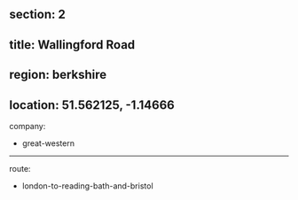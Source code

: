 section: 2
----
title: Wallingford Road
----
region: berkshire
----
location: 51.562125, -1.14666
----
company:
- great-western
----
route:
- london-to-reading-bath-and-bristol

